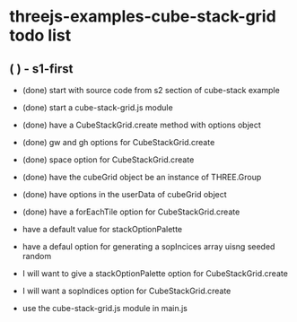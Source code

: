 # threejs-examples-cube-stack-grid todo list


## ( ) - s1-first
* (done) start with source code from s2 section of cube-stack example
* (done) start a cube-stack-grid.js module

* (done) have a CubeStackGrid.create method with options object
* (done) gw and gh options for CubeStackGrid.create
* (done) space option for CubeStackGrid.create
* (done) have the cubeGrid object be an instance of THREE.Group
* (done) have options in the userData of cubeGrid object
* (done) have a forEachTile option for CubeStackGrid.create

* have a default value for stackOptionPalette
* have a defaul option for generating a sopIncices array uisng seeded random

* I will want to give a stackOptionPalette option for CubeStackGrid.create
* I will want a sopIndices option for CubeStackGrid.create

* use the cube-stack-grid.js module in main.js

